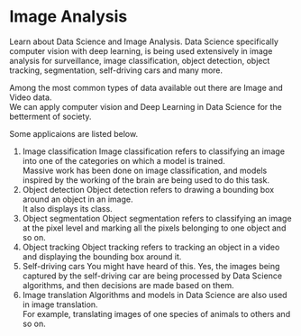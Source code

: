 # Image Analysis

Learn about Data Science and Image Analysis. Data Science specifically computer vision with deep learning, is being used extensively in image analysis for surveillance, image classification, object detection, object tracking, segmentation, self-driving cars and many more.

Among the most common types of data available out there are Image and Video data.  
We can apply computer vision and Deep Learning in Data Science for the betterment of society.

Some applicaions are listed below.

1. Image classification
   Image classification refers to classifying an image into one of the categories on which a model is trained.  
   Massive work has been done on image classification, and models inspired by the working of the brain are being used to do this task.
2. Object detection
   Object detection refers to drawing a bounding box around an object in an image.  
   It also displays its class.
3. Object segmentation
   Object segmentation refers to classifying an image at the pixel level and marking all the pixels belonging to one object and so on.
4. Object tracking
   Object tracking refers to tracking an object in a video and displaying the bounding box around it.
5. Self-driving cars
   You might have heard of this. Yes, the images being captured by the self-driving car are being processed by Data Science algorithms, and then decisions are made based on them.
6. Image translation
   Algorithms and models in Data Science are also used in image translation.  
    For example, translating images of one species of animals to others and so on.
